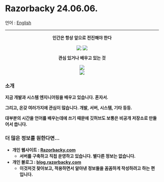 # Razorbacky 24.06.06.

언어 : [English](README.md)

---

<p align="center"><strong>인간은 항상 앞으로 전진해야 한다</strong></p>

<p align="center">
<img align="center" src="https://github-readme-stats.vercel.app/api?username=razorbacky&count_private=true&show_icons=true&theme=tokyonight">
<img align="center" src="https://github-readme-stats.vercel.app/api/top-langs/?username=razorbacky&layout=compact&show_icons=true&theme=tokyonight">
</p>

<p align="center"><strong>관심 있거나 배우고 있는 것</p>

<p align="center">
  <a href="https://skillicons.dev">
    <img src="https://skillicons.dev/icons?i=c,python,html,css,js,dart,flutter"/>
    <br>
    <img src="https://skillicons.dev/icons?i=windows,linux,nginx,vscode,vim">
  </a>
</p>

### 소개

지금 개발과 시스템 엔지니어링을 배우고 있습니다. 혼자서.

그리고, 온갖 여러가지에 관심이 많습니다. 개발, 서버, 시스템, 기타 등등.

대부분의 시간을 언어를 배우는데에 쓰기 때문에 깃허브도 보통은 비공개 저장소로 만들어서 씁니다.

### 더 많은 정보를 원한다면...

- 개인 웹사이트 : [Razorbacky.com](https://www.razorbacky.com)
  - 서버를 구축하고 직접 운영하고 있습니다. 별다른 정보는 없습니다.
- 개인 블로그 : [blog.razorbacky.com](https://blog.razorbacky.com)
  - 이것저것 찾아보고, 적용하면서 알아낸 정보들을 꼼꼼하게 작성하려고 하는 편 입니다.
